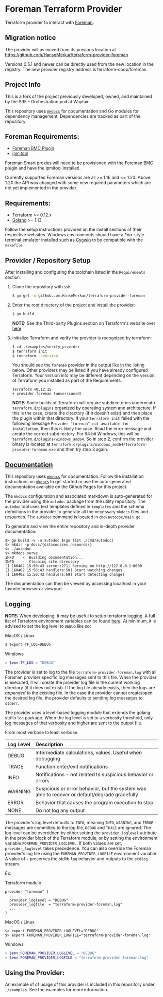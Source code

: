 # Foreman Terraform Provider

Terraform provider to interact with [Foreman](https://www.theforeman.org/).

## Migration notice

The provider will as moved from its previous location at https://github.com/HanseMerkur/terraform-provider-foreman

Versions 0.5.1 and newer can be directly used from the new location in the registry.
The new provider registry address is terraform-coop/foreman.

## Project Info

This is a fork of the project previously developed, owned, and maintained by
the SRE - Orchestration pod at Wayfair.

This repository uses [`mkdocs`](https://www.mkdocs.org/) for documentation and
Go modules for dependency management.  Dependencies are tracked as part of the
repository.

## Foreman Requirements:

- [Foreman BMC Plugin](https://projects.theforeman.org/projects/smart-proxy/wiki/BMC)
- [ipmitool](https://github.com/ipmitool/ipmitool)

Foreman Smart proxies will need to be provisioned with the Foreman BMC plugin
and have the ipmitool installed.

Currently supported Foreman versions are all >= 1.16 and <= 1.20. Above 1.20
the API was changed with some new required parameters which are not yet
implemented in the provider.

## Requirements:

- [Terraform](https://www.terraform.io/downloads.html) >= 0.12.x
- [Golang](https://golang.org/doc/install) >= 1.13

Follow the setup instructions provided on the install sections of their
respective websites. Windows environments should have a \*nix-style terminal
emulator installed such as [Cygwin](https://www.cygwin.com/) to be compatible
with the `makefile`.

## Provider / Repository Setup

After installing and configuring the toolchain listed in the `Requirements`
section:

1. Clone the repository with `ssh`:

    ```sh
    $ go get -u github.com:HanseMerkur/terraform-provider-foreman
    ```

2. Enter the root directory of the project and install the provider:

    ```sh
    $ go build
    ```

    **NOTE:** See the Third-party Plugins section on Terraform's website over
    [here](https://www.terraform.io/docs/configuration/providers.html#third-party-plugins)

3. Initialize Terraform and verify the provider is recognized by terraform:

    ```sh
    $ cd ./examples/verify_provider
    $ terraform init
    $ terraform --version
    ```

    You should see the `foreman` provider in the output like in the listing
    below.  Other providers may be listed if you have already configured Terraform.
    Your version info may be different depending on the version of Terraform you
    installed as part of the Requirements.

    ```
    Terraform v0.12.15
    + provider.foreman (unversioned)
    ```

    **NOTE:** Some builds of Terraform will require subdirectories underneath
    `terraform.d/plugins` organized by operating system and architecture.
    If this is the case, create the directory (if it doesn't exist) and then
    place the plugin within that directory.  If your `terraform init` failed with
    the following message `Provider "foreman" not available for installation`,
    then this is likely the case.  Read the error message and create the correct
    subdirectory.  For 64 bit Windows, this will be
    `terraform.d/plugins/windows_amd64`.  So in step 2, confirm the provider
    binary is located at `terraform.d/plugins/windows_amd64/terraform-provider-foreman.exe`
    and then try step 3 again.

## [Documentation](https://hansemerkur.github.io/terraform-provider-foreman/)

This repository uses [`mkdocs`](https://www.mkdocs.org/) for documentation.
Follow the installation instructions on
[`mkdocs`](https://www.mkdocs.org/#installation) to get started or use the
auto-generated documentation available on the Github Pages for this project.

The `mkdocs` configuration and associated markdown is auto-generated for the
provider using the `autodoc` package from the utility repository. The
`autodoc` tool uses text templates defined in `templates` and the schema
definitions in the provider to generate all the necessary `mkdocs` files and
resources. The `autodoc` command is located in `cmd/autodoc/main.go`.

To generate and view the entire repository and in-depth provider documentation:

```
$> go build -v -o autodoc $(go list ./cmd/autodoc)
$> mkdir -p docs/{datasources,resources}
$> ./autodoc
$> mkdocs serve
INFO    -  Building documentation...
INFO    -  Cleaning site directory
[I 160402 15:50:43 server:271] Serving on http://127.0.0.1:8000
[I 160402 15:50:43 handlers:58] Start watching changes
[I 160402 15:50:43 handlers:60] Start detecting changes
```

The documentation can then be viewed by accessing localhost in your favorite
browser or viewport.

## Logging

**NOTE:** When developing, it may be useful to setup terraform logging. A full
list of Terraform environment variables can be found
[here](https://www.terraform.io/docs/configuration/environment-variables.html).
At minimum, it is advised to set the log level to `DEBUG` like so:

MacOS / Linux
```sh
$ export TF_LOG=DEBUG
```

Windows
```powershell
> $env:TF_LOG = "DEBUG"
```

The provider is set to log to the file `terraform-provider-foreman.log` with
all Foreman provider specific log messages sent to this file.  When the
provider is executed, it will create the provider log file in the current
working directory (if it does not exist).  If the log file already exists,
then the logs are *appended* to the existing file.  In the case the
provider cannot create/open the desired log file, the provider defaults to
sending log messages to `stderr`.

The provider uses a level-based logging module that extends the golang
stdlib `log` package.  When the log level is set to a verbosity threshold,
only log messages of that verbosity and higher are sent to the output file.

From most verbose to least verbose:

| Log Level | Description |
| :--- | :--- |
| DEBUG | Intermediate calculations, values. Useful when debugging. |
| TRACE | Function enter/exit notifications |
| INFO | Notifications - not related to suspicious behavior or errors |
| WARNING | Suspcious or error behavior, but the system was able to recover or default/degrade gracefully |
| ERROR | Behavior that causes the program execution to stop |
| NONE | Do not log any output |

The provider's log level defaults to `INFO`, meaning `INFO`, `WARNING`, and
`ERROR` messages are committed to the log file, `DEBUG` and `TRACE` are
ignored.  The log level can be overridden by either setting the
`provider_loglevel` attribute in the provider block of the Terraform module,
or by setting the environment variable `FOREMAN_PROVIDER_LOGLEVEL`.  If both
values are set, `provider_loglevel` takes precedence. You can also override
the Foreman provider's log file using the `FOREMAN_PROVIDER_LOGFILE`
environment variable. A value of `-` preserves the stdlib `log` behavior
and outputs to the `stdlog` stream.

Ex:

Terraform module
```
provider "foreman" {
  ...
  provider_loglevel = "DEBUG"
  provider_logfile  = "terraform-provider-foreman.log"
  ...
}
```

MacOS / Linux
```shell
$> export FOREMAN_PROVIDER_LOGLEVEL="DEBUG"
$> export FOREMAN_PROVIDER_LOGFILE="terraform-provider-foreman.log"
```

Windows
```powershell
> $env:FOREMAN_PROVIDER_LOGLEVEL = "DEBUG"
> $env:FOREMAN_PROVIDER_LOGFILE = "terraform-provider-foreman.log"
```

## Using the Provider:

An example of of usage of this provider is included in this repository under
`./examples`. See the examples for more information.
